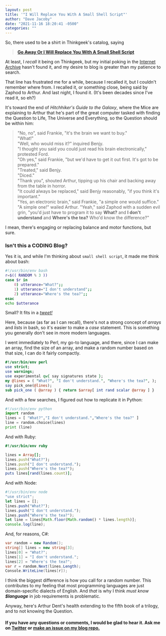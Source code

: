 ```yaml
---
layout: post
title: '"I Will Replace You With A Small Shell Script"'
author: "Dave Jacoby"
date: "2021-11-16 18:20:41 -0500"
categories: ""
---
```


So, there used to be a shirt in Thinkgeek's catalog, saying

> [**Go Away Or I Will Replace You With A Small Shell Script**](https://duckduckgo.com/?q=%22replace+you+with+a+small+shell+script%22&va=b&t=hc&iax=images&ia=images)

At least, I _recall_ it being on Thinkgeek, but my initial poking in the [Internet Archive](https://web.archive.org/web/20040217121605/http://www.thinkgeek.com/) hasn't found it, and my desire to blog is greater than my patience to search.

That line has frustrated me for a while, because I recalled it, but I couldn't remember where from. I recalled it, or something close, being said by Zaphod to Arthur. And last night, I found it. (It's been decades since I've read it, so eh?)

It's toward the end of _Hitchhiker's Guide to the Galaxy_, where the Mice are explaining to Arthur that he's part of the great computer tasked with finding the Question to Life, The Universe and Everything, so the Question should be within him:

> "No, no", said Frankie, "it's the brain we want to buy."  
> "What!"  
> "Well, who would miss it?" inquired Benjy.  
> "I thought you said you could just read his brain electronically," protested Ford.  
> "Oh yes," said Frankie, "but we'd have to get it out first. It's got to be prepared."  
> "Treated," said Benjy.  
> "Diced."  
> "Thank you", shouted Arthur, tipping up his chair and backing away from the table in horror.  
> "It could always be replaced," said Benjy reasonably, "if you think it's important."  
> "Yes, an electronic brain," said Frankie, "a simple one would suffice."  
> "A simple one!" wailed Arthur.
> "Yeah," said Zaphod with a sudden evil grin, "you'd just have to program it to say **What?** and **I don't understand** and **Where's the tea?** Who'd know the difference?"

I mean, there's engaging or replacing balance and motor functions, but sure.

### Isn't this a CODING Blog?

Yes it is, and while I'm thinking about `small shell script`, it made me think about bash:

```bash
#!/usr/bin/env bash
r=$(( RANDOM % 3 ))
case $r in
    0) utterance="What?";;
    1) utterance="I don't understand";;
    2) utterance="Where's the tea?";;
esac
echo $utterance
```

Small? It fits in a [_tweet!_](https://twitter.com/JacobyDave/status/1460733662496964611)

Here, because (as far as I can recall), there's not a strong concept of _arrays_ and _lists_ in bash, so it's easier to make a _case_ statement. This is something you generally don't see in more modern languages.

I went immediately to Perl, my go-to language, and there, since I can make an array, find the size of an array, and make a random number based on that size, I can do it fairly compactly.

```perl
#!/usr/bin/env perl
use strict;
use warnings;
use experimental qw{ say signatures state };
my @lines = ( "What?", "I don't understand.", "Where's the tea?", );
say pick_one(@lines);
sub pick_one ( @array ) { return $array[ int rand scalar @array ] }
```

And with a few searches, I figured out how to replicate it in Python:

```python
#!/usr/bin/env python
import random
lines = [ "What?","I don't understand.","Where's the tea?" ]
line = random.choice(lines)
print (line)
```

And with Ruby:

```ruby
#!/usr/bin/env ruby

lines = Array[];
lines.push("What?");
lines.push("I don't understand.");
lines.push("Where's the tea?");
puts lines[rand(lines.count)];
```

And with Node:

```javascript
#!/usr/bin/env node
"use strict";
let lines = [];
lines.push("What?");
lines.push("I don't understand.");
lines.push("Where's the tea?");
let line = lines[Math.floor(Math.random() * lines.length)];
console.log(line);
```

And, for reasons, C#:

```csharp
var random = new Random();
string[] lines = new string[3];
lines[0] = "What?";
lines[1] = "I don't understand.";
lines[2] = "Where's the tea?";
var r = random.Next(lines.Length);
Console.WriteLine(lines[r]);
```

I think the biggest difference is how you call for a random number. This contributes to my feeling that most programming languages are just domain-specific dialects of English. And _that_ is why I think _must know **$language**_ in job requirements is problematic.

Anyway, here's Arthur Dent's health extending to the fifth book of a trilogy, and to not knowing the Question.

#### If you have any questions or comments, I would be glad to hear it. Ask me on [Twitter](https://twitter.com/jacobydave) or [make an issue on my blog repo.](https://github.com/jacoby/jacoby.github.io)
